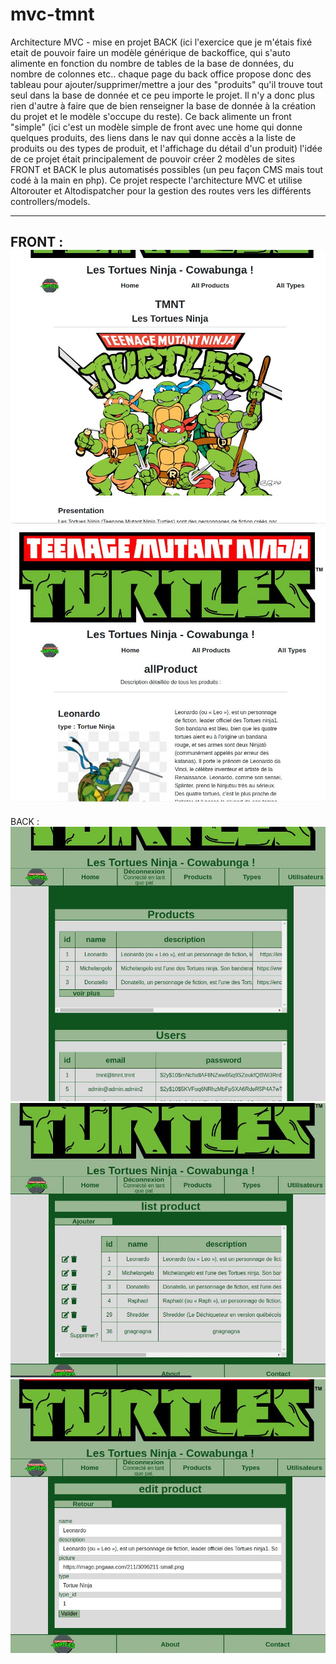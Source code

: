 # mvc-tmnt
Architecture MVC - mise en projet BACK (ici l'exercice que je m'étais fixé etait de pouvoir faire un modèle générique de backoffice, qui s'auto alimente en fonction du nombre de tables de la base de données, du nombre de colonnes etc.. chaque page du back office propose donc des tableau pour ajouter/supprimer/mettre a jour des "produits" qu'il trouve tout seul dans la base de donnée et ce peu importe le projet. Il n'y a donc plus rien d'autre à faire que de bien renseigner la base de donnée à la création du projet et le modèle s'occupe du reste). Ce back alimente un front "simple" (ici c'est un modèle simple de front avec une home qui donne quelques produits, des liens dans le nav qui donne accès a la liste de produits ou des types de produit, et l'affichage du détail d'un produit) l'idée de ce projet était principalement de pouvoir créer 2 modèles de sites FRONT et BACK le plus automatisés possibles (un peu façon CMS mais tout codé à la main en php). Ce projet respecte l'architecture MVC et utilise Altorouter et Altodispatcher pour la gestion des routes vers les différents controllers/models.

---
FRONT : 
![tmnt-front-img1](https://github.com/patmulot/mvc-tmnt/blob/main/tmnt-front-img1.JPG)
![tmnt-front-img2](https://github.com/patmulot/mvc-tmnt/blob/main/tmnt-front-img2.JPG)
---
BACK : 
![tmnt-back-img1](https://github.com/patmulot/mvc-tmnt/blob/main/tmnt-back-img1.JPG)
![tmnt-back-img2](https://github.com/patmulot/mvc-tmnt/blob/main/tmnt-back-img2.JPG)
![tmnt-back-img3](https://github.com/patmulot/mvc-tmnt/blob/main/tmnt-back-img3.JPG)
